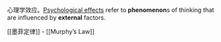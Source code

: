 心理学效应。[Psychological effects](https://en.wikipedia.org/wiki/List_of_psychological_effects) refer to **phenomenon**s of thinking that are influenced by **external** factors.


[[墨菲定律]] - [[Murphy’s Law]]